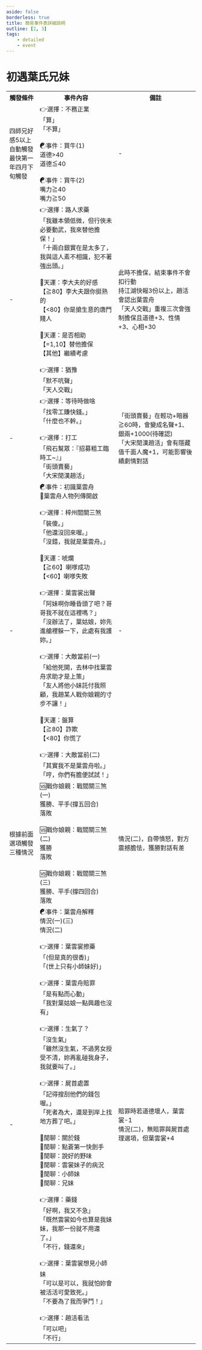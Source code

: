 ```yaml
---
aside: false
borderless: true
title: 簡易事件表詳細說明
outline: [2, 3]
tags:
    - detailed
    - event
---
```


# 初遇葉氏兄妹

<Table class="timeline-table">
    <tr class="timeline-header">
        <th>觸發條件</th>
        <th>事件內容</th>
        <th>備註</th>
    </tr>
	<tr>
		<td>
			四師兄好感5以上自動觸發<br>
			最快第一年四月下旬觸發<br>
		</td>
		<td>
			👉選擇：不務正業 <br>
			<span title="性情-1">「算」</span> <br>
			<span title="唐惟元+1、心相-5">「不算」</span> <br>
			<br>
			☯事件：買牛(1)<br>
			<span title="心相+30"> 道德>40 </span> <br>
			<span title="嘴力+1、☯事件：買牛(2)"> 道德≦40 </span> <br>
			<br>
			☯事件：買牛(2)<br>
			<span title="嘴力+1、道德-1"> 嘴力≧40 </span> <br>
			<span title="嘴力+2、道德-2、名聲-1、心相+30"> 嘴力≧50 </span> <br>
		</td>
		<td>-</td>
	</tr>
	<tr>
		<td>-</td>
		<td>
			👉選擇：路人求藥 <br>
			<span title="🎲天運：李大夫的好感">「我雖本領低微，但行俠未必要動武，我來替他擔保！」 </span>  <br>
			<span title="🎲天運：是否相助">「十兩白銀實在是太多了，我與這人素不相識，犯不著強出頭。」</span> <br>
			<br>
			<span title="唐錚好感正向補正">🎲天運：李大夫的好感 </span> <br>
			<span title="銀兩-3000">【≧80】李大夫跟你挺熟的 </span> <br>
			<span title="銀兩-5000">【<80】你是搶生意的唐門賤人 </span> <br>
			<br>
			<span title="上限10">🎲天運：是否相助 </span> <br>
			<span title="🎲天運：李大夫的好感">【=1,10】替他擔保 </span> <br>
			<span title="道德-1、心相-5、👉選擇：猶豫">【其他】繼續考慮 </span> <br>
			<br>
			👉選擇：猶豫 <br>
			<span title="事件結束、銀兩-5000">「默不吭聲」 </span> <br>
			<span title="🎲天運：是否相助">「天人交戰」 </span> <br>
		</td>
		<td>
		此時不擔保，結束事件不會扣行動<br>
		持江湖快報3份以上，趙活會認出葉雲舟<br>
		「天人交戰」重複三次會強制擔保且道德+3、性情+3、心相+30
		</td>
	</tr>
	<tr>
		<td>-</td>
		<td>
			👉選擇：等待時做啥 <br>
			<span title="👉選擇：打工">「找零工賺快錢。」</span> <br>
			<span title="修養+1、處世+1、心相+20">「什麼也不幹。」</span> <br>
			 <br>
			👉選擇：打工 <br>
			<span title="銀兩+1000、飛石幫+2">「飛石幫眾：『招募粗工臨時工~』」</span> <br>
			<span title="體力-2、名聲-1、銀兩+2000">「街頭賣藝」</span> <br>
			<span title="名聲-2、處世+1、修養-1、銀兩+1000">「大宋閒漢趙活」</span> <br>
		</td>
		<td>
			「街頭賣藝」在輕功+暗器≧60時，會變成名聲+1、銀兩+1000(待確認)<br>
			「大宋閒漢趙活」會有隱藏值千面人魔+1，可能影響後續劇情對話
		</td>
	</tr>
	<tr>
		<td>-</td>
		<td>
			<span title="性情+1、處世+2、葉雲舟+2、心相+5">☯事件：初識葉雲舟 </span> <br>
			📖葉雲舟人物列傳開啟<br>
			<br>
			👉選擇：梓州閻關三煞 <br>
			<span title="性情-1、嘴力+1、🎲天運：唬爛">「裝傻。」 </span> <br>
			<span title="性情+1、處世+1、道德-1、葉雲舟-2、👉選擇：葉雲裳出聲">「他還沒回來喔。」 </span> <br>
			<span title="銀兩+2000、🎲天運：盤算">「沒錯，我就是葉雲舟。」 </span> <br>
			<br>
			<span title="上限80、嘴力正向補正">🎲天運：唬爛 </span> <br>
			<span title="👉選擇：葉雲裳出聲">【≧60】喇嗲成功 </span> <br>
			<span title="生死簿5「爆頭」">【<60】喇嗲失敗 </span> <br>
			<br>
			👉選擇：葉雲裳出聲 <br>
			<span title="嘴力+1、👉選擇：大敵當前(一)">「阿妹啊你睡昏頭了吧？哥哥我不就在這裡嗎？」 </span> <br>
			<span title="葉雲裳+2、戰閻關三煞(一)">「沒辦法了，葉姑娘，妳先進艙裡躲一下，此處有我護妳。」 </span> <br>
			<br>
			👉選擇：大敵當前(一)<br>
			<span title="性情-2、葉雲舟-2、心相-10、銀兩+2000、事件結束">「給他死開，去林中找葉雲舟求助才是上策」 </span> <br>
			<span title="道德+1、性情+1、戰閻關三煞(一)">「友人將他小妹託付我照顧，我趙某人戰你娘親的寸步不讓！」 </span> <br>
			<br>
			<span title="上限80、嘴力正向補正">🎲天運：盤算 </span> <br>
			<span title="性情-1、道德-1、嘴力+1、唐布衣+1、戰閻關三煞(二)">【≧80】詐欺 </span> <br>
			<span title="👉選擇：大敵當前(二)">【<80】你慌了 </span> <br>
			<br>
			👉選擇：大敵當前(二)<br>
			<span title="性情-1、戰閻關三煞(三)">「其實我不是葉雲舟啦。」 </span> <br>
			<span title="戰閻關三煞(三)">「哼，你們有膽便試試！」 </span> <br>
		</td>
		<td>-</td>
	</tr>
	<tr>
		<td>根據前面選項觸發三種情況</td>
		<td>
			🆚戰你娘親：戰閻關三煞(一) <br>
			獲勝、平手(撐五回合) <br>
			<span title="生死簿1「砍死」">落敗 </span> <br>
			<br>
			🆚戰你娘親：戰閻關三煞(二) <br>
			<span title="名聲+1、性情+1、道德+1">獲勝 </span> <br>
			<span title="生死簿6「誰都別想欺負我小師妹」">落敗 </span> <br>
			<br>
			🆚戰你娘親：戰閻關三煞(三) <br>
			<span title="葉雲舟+1">獲勝、平手(撐四回合) </span> <br>
			<span title="葉雲舟+1">落敗 </span> <br>
		</td>
		<td>
			情況(二)，自帶憤怒，對方震撼膽怯，獲勝對話有差<br>
		</td>
	</tr>
	<tr>
		<td>-</td>
		<td>
			☯事件：葉雲舟解釋 <br>
			<span title="葉雲舟+3">情況(一)(三) </span> <br>
			<span title="葉雲舟-2">情況(二) </span> <br>
			<br>
			👉選擇：葉雲裳擦藥<br>
			<span title="心相+10,變心+1">「(但是真的很香)」 </span> <br>
			「(世上只有小師妹好)」 <br>
			<br>		
			👉選擇：葉雲舟賠罪<br>
			<span title="葉雲裳好感-2，變心+3、👉選擇：生氣了？">「是有點而心動」 </span> <br>
			<span title="葉雲裳好感+1">「我對葉姑娘一點興趣也沒有」 </span> <br>
			<br>
			👉選擇：生氣了？<br>
			<span title="修養+1、葉雲裳+2、變心+1">「沒生氣」 </span> <br>
			<span title="處世-1、嘴力+1">「雖然沒生氣，不過男女授受不清，妳再亂碰我身子，我就要叫了。」 </span> <br>
			<br>
			👉選擇：屍首處置<br>
			<span title="道德-1、葉雲裳+1、銀兩+1000">「記得搜刮他們的錢包喔。」 </span> <br>
			<span title="道德+1、葉雲舟+1">「死者為大，還是到岸上找地方葬了吧。」 </span> <br>
			<br>
			<span title="👉選擇：藥錢">💬閒聊：關於錢 </span> <br>
			💬閒聊：點蒼第一快劍手<br>
			💬閒聊：說好的野味<br>
			<span title="葉雲裳+1">💬閒聊：雲裳妹子的病況 </span> <br>	
			<span title="👉選擇：葉雲裳想見小師妹">💬閒聊：小師妹 </span> <br>
			💬閒聊：兄妹<br>		
			<br>
			👉選擇：藥錢 <br>
			<span title="葉雲舟+1">「好啊，我又不急」 </span> <br>
			<span title="葉雲裳+1、心相+30、變心+4">「既然雲裳如今也算是我妹妹，我那一份就不用還了。」 </span> <br>
			<span title="處世-1、修養-1、道德-1、葉雲裳-2、秘笈《點蒼劍譜》">「不行，錢還來」 </span> <br>
			<br>
			👉選擇：葉雲裳想見小師妹 <br>
			<span title="變心+1">「可以是可以，我就怕妳會被活活可愛致死。」 </span> <br>
			<span title="👉選擇：趙活看法">「不要為了我而爭鬥！」 </span> <br>
			<br>	
			👉選擇：趙活看法 <br>
			「可以吧」 <br>
			<span title="葉雲裳+1">「不行」 </span> <br>
		</td>
		<td>
			賠罪時若道德壞人，葉雲裳-1 <br>
			情況(二)，無賠罪與屍首處理選項，但葉雲裳+4 <br>
		</td>
	</tr>
</table>






